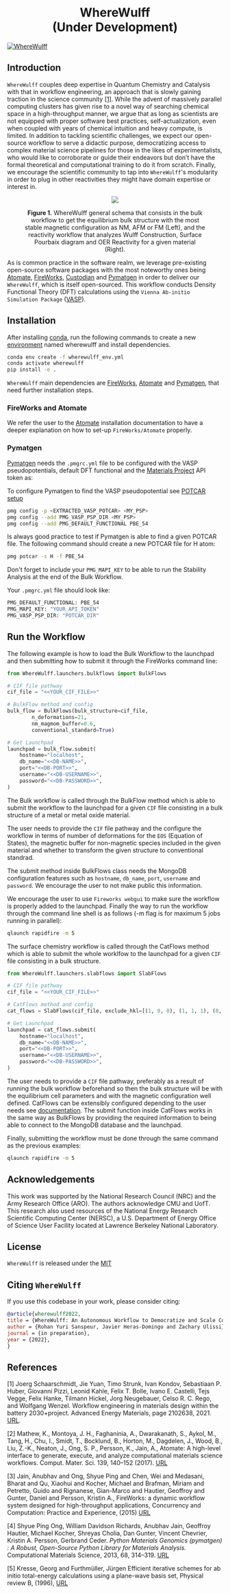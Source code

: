 <h1 align="center">WhereWulff <br/> (Under Development)</h1>


[![WhereWulff](https://github.com/ulissigroup/mo-wulff-workflow/actions/workflows/WhereWulff.yml/badge.svg)](https://github.com/ulissigroup/mo-wulff-workflow/actions/workflows/WhereWulff.yml)

## Introduction

`WhereWulff` couples deep expertise in Quantum Chemistry and Catalysis with that in workflow engineering, an approach that is slowly gaining traction in the science community [[1]](#1). While the advent of massively parallel computing clusters has given rise to a novel way of
searching chemical space in a high-throughput manner, we argue that as long as scientists are not
equipped with proper software best practices, self-actualization, even when coupled with years of
chemical intuition and heavy compute, is limited. In addition to tackling scientific challenges, we expect our open-source
workflow to serve a didactic purpose, democratizing access to complex material science pipelines
for those in the likes of experimentalists, who would like to corroborate or guide their endeavors
but don’t have the formal theoretical and computational training to do it from scratch. Finally, we encourage the scientific community to tap into `WhereWulff`'s modularity in order to plug in other reactivities they might have domain expertise or interest in.

<figure align="center">
	<img src="img/wherewulff_img.png">
	<figcaption>
		<p><b>Figure 1.</b> WhereWulff general schema that consists in the bulk workflow to get the
		equilibrium bulk structure with the most stable magnetic configuration as NM, AFM or FM (Left), and the reactivity workflow that analyzes Wulff Construction, Surface Pourbaix diagram and OER Reactivity for a given material (Right).
		</p>
	</figcaption>
</figure>

As is common practice in the software realm, we leverage pre-existing open-source software packages with the most noteworthy ones being [Atomate](#2), [FireWorks](#3), [Custodian](#4) and [Pymatgen](#4) in order to deliver our `WhereWulff`, which is itself open-sourced. This workflow conducts Density Functional Theory (DFT) calculations using the `Vienna Ab-initio Simulation Package` ([VASP](#5)).

## Installation

After installing [conda](http://conda.pydata.org/), run the following commands to create a new [environment](https://conda.io/docs/user-guide/tasks/manage-environments.html) named wherewulff and install dependencies.

```bash
conda env create -f wherewulff_env.yml
conda activate wherewulff
pip install -e .
```

`WhereWulff` main dependencies are [FireWorks](https://materialsproject.github.io/fireworks/), [Atomate](https://atomate.org) and [Pymatgen](https://pymatgen.org), that need further installation steps.

### FireWorks and Atomate

We refer the user to the [Atomate](https://atomate.org/installation.html) installation documentation to have a deeper explanation on how to set-up `FireWorks/Atomate` properly.

### Pymatgen

[Pymatgen](https://pymatgen.org) needs the `.pmgrc.yml` file to be configured with the VASP pseudopotentials, default DFT functional and the [Materials Project]() API token as:

To configure Pymatgen to find the VASP pseudopotential see [POTCAR setup](https://pymatgen.org/installation.html#)

```bash
pmg config -p <EXTRACTED_VASP_POTCAR> <MY_PSP>
pmg config --add PMG_VASP_PSP_DIR <MY_PSP>
pmg config --add PMG_DEFAULT_FUNCTIONAL PBE_54
```

Is always good practice to test if Pymatgen is able to find a given POTCAR file. The following command should create a new POTCAR file for H atom:

```bash
pmg potcar -s H -f PBE_54
```

Don't forget to include your `PMG_MAPI_KEY` to be able to run the Stability Analysis at the end of the Bulk Workflow.

Your `.pmgrc.yml` file should look like:
```bash
PMG_DEFAULT_FUNCTIONAL: PBE_54
PMG_MAPI_KEY: "YOUR_API_TOKEN"
PMG_VASP_PSP_DIR: "POTCAR_DIR"
```

## Run the Workflow

The following example is how to load the Bulk Workflow to the launchpad and then submitting how to submit it through the FireWorks command line:

```python
from WhereWulff.launchers.bulkflows import BulkFlows

# CIF file pathway
cif_file = "<<YOUR_CIF_FILE>>"

# BulkFlow method and config
bulk_flow = BulkFlows(bulk_structure=cif_file,
		n_deformations=21,
		nm_magmom_buffer=0.6,
		conventional_standard=True)

# Get Launchpad
launchpad = bulk_flow.submit(
    hostname="localhost",
    db_name="<<DB-NAME>>",
    port="<<DB-PORT>>",
    username="<<DB-USERNAME>>",
    password="<<DB-PASSWORD>>",
)
```

The Bulk workflow is called through the BulkFlow method which is able to submit the workflow to the launchpad for a given `CIF` file consisting in a bulk structure of a metal or metal oxide material.

The user needs to provide the `CIF` file pathway and the configure the workflow in terms of number of deformations for the `EOS` (Equation of States), the magnetic buffer for non-magnetic species included in the given material and whether to transform the given structure to conventional standrad.

The submit method inside BulkFlows class needs the MongoDB configuration features such as `hostname`, `db_name`, `port`, `username` and `password`. We encourage the user to not make public this information.

We encourage the user to use `Fireworks webgui` to make sure the workflow is properly added to the launchpad. Finally the way to run the workflow through the command line shell is as follows (-m flag is for maximum 5 jobs running in parallel): 

```bash
qlaunch rapidfire -m 5
```

The surface chemistry workflow is called through the CatFlows method which is able to submit the whole worklfow to the launchpad for a given `CIF` file consisting in a bulk structure.

```python
from WhereWulff.launchers.slabflows import SlabFlows

# CIF file pathway
cif_file = "<<YOUR_CIF_FILE>>"

# CatFlows method and config
cat_flows = SlabFlows(cif_file, exclude_hkl=[(1, 0, 0), (1, 1, 1), (0, 0, 1)])

# Get Launchpad
launchpad = cat_flows.submit(
    hostname="localhost",
    db_name="<<DB-NAME>>",
    port="<<DB-PORT>>",
    username="<<DB-USERNAME>>",
    password="<<DB-PASSWORD>>",
)
```

The user needs to provide a `CIF` file pathway, preferably as a result of running the bulk workflow beforehand so then the bulk structure will be with the equilibrium cell parameters and with the magnetic configuration well defined. CatFlows can be extensibly configured depending to the user needs see [documentation](https://github.com/ulissigroup/mo-wulff-workflow/blob/main/CatFlows/launchers/catflows.py). The submit function inside CatFlows works in the same way as BulkFlows by providing the required information to being able to connect to the MongoDB database and the launchpad.

Finally, submitting the workflow must be done through the same command as the previous examples:

```bash
qlaunch rapidfire -m 5
```

## Acknowledgements

This work was supported by the National Research Council (NRC) and the Army Research Office (ARO). The authors acknowledge CMU and UofT. This research also used resources of the National Energy Research Scientific Computing Center (NERSC), a U.S. Department of Energy Office of Science User Facility located at Lawrence Berkeley National Laboratory.

## License

`WhereWulff` is released under the [MIT](https://github.com/ulissigroup/mo-wulff-workflow/blob/main/LICENSE.md)

## Citing `WhereWulff`

If you use this codebase in your work, please consider citing:

```bibtex
@article{wherewulff2022,
title = {WhereWulff: An Autonomous Workflow to Democratize and Scale Complex Material Discovery for Electrocatalysis},
author = {Rohan Yuri Sanspeur, Javier Heras-Domingo and Zachary Ulissi},
journal = {in preparation},
year = {2022},
}
```

## References
<a id="1">[1]</a> 
Joerg Schaarschmidt, Jie Yuan, Timo Strunk, Ivan Kondov, Sebastiaan P. Huber, Giovanni
Pizzi, Leonid Kahle, Felix T. Bolle, Ivano E. Castelli, Tejs Vegge, Felix Hanke, Tilmann Hickel,
Jorg Neugebauer, Celso R. C. Rego, and Wolfgang Wenzel. Workflow engineering in materials design 
within the battery 2030+project. Advanced Energy Materials, page 2102638, 2021. [URL](https://onlinelibrary.wiley.com/doi/10.1002/aenm.202102638).

<a id="2">[2]</a>
Mathew, K., Montoya, J. H., Faghaninia, A., Dwarakanath, S., Aykol, M., Tang, H., Chu, I., Smidt, T., Bocklund, B., Horton, M., Dagdelen, J.,
Wood, B., Liu, Z.-K., Neaton, J., Ong, S. P., Persson, K., Jain, A., Atomate: A high-level interface to generate, execute, and analyze
computational materials science workflows. Comput. Mater. Sci. 139, 140–152 (2017). [URL](https://doi.org/10.1016/j.commatsci.2017.07.030)

<a id="3">[3]</a> 
Jain, Anubhav and Ong, Shyue Ping and Chen, Wei and Medasani, Bharat and Qu, Xiaohui and Kocher, Michael and Brafman, Miriam and Petretto, Guido and Rignanese, Gian-Marco and Hautier, Geoffroy and Gunter, Daniel and Persson, Kristin A., FireWorks: a dynamic workflow system designed for high-throughput applications, Concurrency and Computation: Practice and Experience, (2015) [URL](http://dx.doi.org/10.1002/cpe.3505)

<a id="4">[4]</a> 
Shyue Ping Ong, William Davidson Richards, Anubhav Jain, Geoffroy Hautier,
Michael Kocher, Shreyas Cholia, Dan Gunter, Vincent Chevrier, Kristin A.
Persson, Gerbrand Ceder. *Python Materials Genomics (pymatgen) : A Robust,
Open-Source Python Library for Materials Analysis.* Computational
Materials Science, 2013, 68, 314–319. [URL](https://www.sciencedirect.com/science/article/pii/S0927025612006295)

<a id="5">[5]</a> 
Kresse, Georg and Furthmüller, Jürgen
Efficient iterative schemes for ab initio total-energy calculations using a plane-wave basis set, Physical review B, (1996), [URL](https://journals.aps.org/prb/abstract/10.1103/PhysRevB.54.11169)
